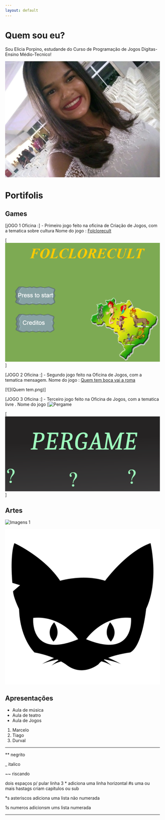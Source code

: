 ```yaml
---
layout: default
---
```

# Quem sou eu?
 Sou Elicia Porpino, estudande do Curso de Programação de Jogos Digitas- Ensino Médio-Tecnico!

 ![](foto.jpg)
 
# Portifolis


## Games 

[jOGO 1 Oficina :] - Primeiro jogo feito na oficina de Criação de Jogos, com a tematica sobre cultura
Nome do jogo : [Folclorecult](https://eliciaa.github.io/Folclorecult/)

[![](folclorecult.png)]

[JOGO 2 Oficina :] - Segundo jogo feito na Oficina de Jogos, com a tematica mensagem. Nome do jogo : [Quem tem boca vai a roma](https://thaynaNmedeiros.github.io/QTBVAR2/)

[![](Quem tem.png)]

[JOGO 3 Oficina :] - Terceiro jogo feito na Oficina de Jogos, com a tematica livre . Nome do jogo
[![Pergame](https://eliciaa.github.io/Pergame/)

[![](Pergamee.png)]


## Artes
![Imagens 1](https://br.vexels.com/png-svg/previsualizar/132714/rosto-bruxa-do-gato)

![](gatinho.png)

## Apresentações
* Aula de música 
* Aula de teatro
* Aula de Jogos
1. Marcelo 
2. Tiago
3. Durval
 
* * *





** negrito

_ italico

~~ riscando

  dois espaços p/ pular linha
 3 * adiciona uma linha horizontal
 #s uma ou mais hastags criam capítulos ou sub 
 
 *s asteriscos adiciona uma lista não numerada 
 
 1s numeros adicionsm ums lista numerada 
 
 
 * * *
